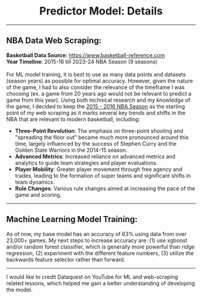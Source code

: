 <div align="center">

# Predictor Model: Details
  
</div>

***
## NBA Data Web Scraping:
**Basketball Data Source:** https://www.basketball-reference.com <br>
**Year Timeline**: 2015-16 till 2023-24 NBA Season (9 seasons) <br> <br>
For ML model training, it is best to use as many data points and datasets (season years) as possible for optimal accuracy. 
However, given the nature of the game, I had to also consider the relevance of the timeframe I was choosing (ex. a game from 20 years ago would not be relevant to predict a game from this year).
Using both technical research and my knowledge of the game, I decided to keep the [2015 - 2016 NBA Season](https://www.nba.com/news/history-season-review-2015-16) as the starting point of my web scraping as it marks several key trends and shifts in the NBA that are relevant to modern basketball, including:

- **Three-Point Revolution**: The emphasis on three-point shooting and "spreading the floor out" became much more pronounced around this time, largely influenced by the success of Stephen Curry and the Golden State Warriors in the 2014-15 season.
- **Advanced Metrics**: Increased reliance on advanced metrics and analytics to guide team strategies and player evaluations.
- **Player Mobility**: Greater player movement through free agency and trades, leading to the formation of super teams and significant shifts in team dynamics.
- **Rule Changes**: Various rule changes aimed at increasing the pace of the game and scoring.

***
## Machine Learning Model Training:

As of now, my base model has an accuracy of 63% using data from over 23,000+ games. My next steps to increase accuracy are: (1) use xgboost and/or random forest classifier, which is generally more powerful than ridge regression, (2) experiment with the different feature numbers, (3) utilize the backwards feature selector rather than forward.
***

I would like to credit Dataquest on YouTube for ML and web-scraping related lessons, which helped me gain a better understanding of developing the model.
